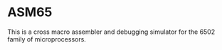 # ASM65
This is a cross macro assembler and debugging simulator for the 6502 family of microprocessors.
